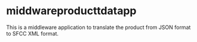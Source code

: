 # middwareproducttdatapp
This is a middleware application to translate the product from JSON format to SFCC XML format. 
